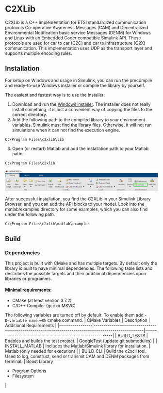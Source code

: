 # C2XLib

C2XLib is a C++ implementation for ETSI standardized communication protocols Co-operative Awareness Messages (CAM) and Decentralized Environmental Notification basic service Messages (DENM) for Windows and Linux with an Embedded Coder compatible Simulink API. These protocols are used for car to car (C2C) and car to infrastructure (C2X) communication. This implementation uses UDP as the transport layer and supports multiple encoding rules.

## Installation
For setup on Windows and usage in Simulink, you can run the precompile and ready-to-use Windows installer or compile the library by yourself.

The easiest and fastest way is to use the installer:
1. Download and run the [Windows installer](C2XLib-0.1.0-win64.msi). The installer does not really install something, it is just a convenient way of copying the files to the correct directory.
2. Add the following path to the compiled library to your environment variables. Simulink must find the library files. Otherwise, it will not run simulations when it can not find the execution engine.
```
C:\Program Files\c2xlib\lib
```
3. Open (or restart) Matlab and add the installation path to your Matlab paths.
```
C:\Program Files\c2xlib
```
![Matlab Set Path](doc/images/Matlab_Set-Path.jpg)

After successful installation, you find the C2XLib in your Simulink Library Browser, and you can add the API blocks to your model. Look into the matlab/examples directory for some examples, which you can also find under the following path.
```
C:\Program Files\c2xlib\matlab\examples
```

<!--## Matlab/Simulink Codegeneration-->

## Build

### Dependencies
This project is built with CMake and has multiple targets. By default only the library is built to have minimal dependencies. The following table lists and describes the possible targets and their additional dependencies upon libraries or programms.

#### Minimal requirements:
<ul>
    <li> CMake (at least version 3.7.2)
    <li> C/C++ Compiler (gcc or MSVC)
</ul>

The following variables are turned off by default. To enable them add `-D<variable name>=ON` cmake command.
| CMake Variables | Description                                                                                           | Additional Requirements                                     |
|-----------------|-------------------------------------------------------------------------------------------------------|-------------------------------------------------------------|
| BUILD_TESTS     | Enables and builds the test project.                                                                  | GoogleTest (update git submodules)                          |
| INSTALL_MATLAB  | Includes the Matlab/Simulink library for installation.                                                | Matlab (only needed for execution)                          |
| BUILD_CLI       | Build the c2xcli tool. Used to log, construct, send or transmit CAM and DENM packages from terminal.  | Boost Library <ul> <li>Program Options <li>Filesystem </ul> |